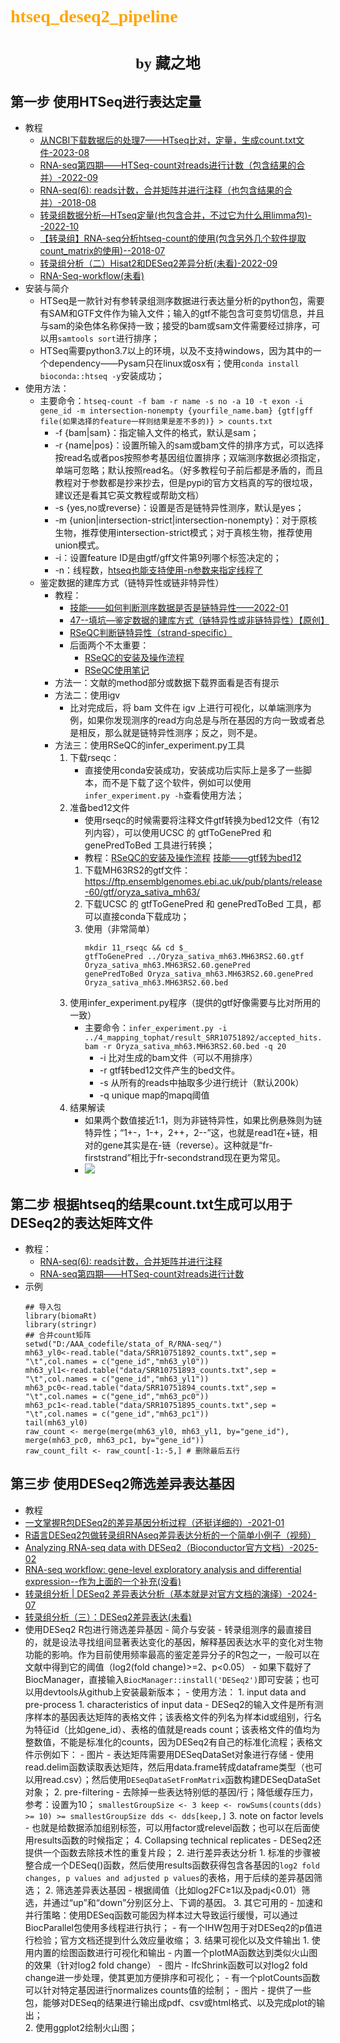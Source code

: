 # <font face="仿宋" color=orange>htseq_deseq2_pipeline</font>
#  <center><font face="楷体" size=5>by 藏之地</font></center>
## 第一步 使用HTSeq进行表达定量
- 教程
    - [从NCBI下载数据后的处理7——HTseq比对，定量，生成count.txt文件-2023-08](https://mp.weixin.qq.com/s/F1hiYj5X1hStuWEpQdlj7A)
    - [RNA-seq第四期——HTSeq-count对reads进行计数（包含结果的合并）-2022-09](https://mp.weixin.qq.com/s/BFmtOfu2lX1GCqlWscfLxw)
    - [RNA-seq(6): reads计数，合并矩阵并进行注释（也包含结果的合并）-2018-08](https://www.jianshu.com/p/6d4cba26bb60)
    - [转录组数据分析—HTseq定量(也包含合并，不过它为什么用limma包)--2022-10](https://www.jianshu.com/p/682916b324a6)
    - [【转录组】RNA-seq分析htseq-count的使用(包含另外几个软件提取count_matrix的使用)--2018-07](https://www.cnblogs.com/triple-y/p/9338890.html)
    - [转录组分析（二）Hisat2和DESeq2差异分析(未看)-2022-09](https://zhuanlan.zhihu.com/p/560995288)
    - [RNA-Seq-workflow(未看)](https://sites.google.com/site/princetonhtseq/tutorials/rna-seq)
- 安装与简介
    - HTSeq是一款针对有参转录组测序数据进行表达量分析的python包，需要有SAM和GTF文件作为输入文件；输入的gtf不能包含可变剪切信息，并且与sam的染色体名称保持一致；接受的bam或sam文件需要经过排序，可以用`samtools sort`进行排序；
    - HTSeq需要python3.7以上的环境，以及不支持windows，因为其中的一个dependency——Pysam只在linux或osx有；使用`conda install bioconda::htseq -y`安装成功；
- 使用方法：
    - 主要命令：`htseq-count -f bam -r name -s no -a 10 -t exon -i gene_id -m intersection-nonempty {yourfile_name.bam} {gtf|gff file(如果选择的feature一样则结果是差不多的)} > counts.txt`
        - -f {bam|sam}：指定输入文件的格式，默认是sam；
        - -r {name|pos}：设置所输入的sam或bam文件的排序方式，可以选择按read名或者pos按照参考基因组位置排序；双端测序数据必须指定，单端可忽略；默认按照read名。（好多教程句子前后都是矛盾的，而且教程对于参数都是抄来抄去，但是pypi的官方文档真的写的很垃圾，建议还是看其它英文教程或帮助文档）
        - -s {yes,no或reverse}：设置是否是链特异性测序，默认是yes；
        - -m {union|intersection-strict|intersection-nonempty}：对于原核生物，推荐使用intersection-strict模式；对于真核生物，推荐使用union模式。
        - -i：设置feature ID是由gtf/gff文件第9列哪个标签决定的；
        - -n：线程数，[htseq也能支持使用-n参数来指定线程了](https://evvail.com/2020/11/19/1950.html)
    - 鉴定数据的建库方式（链特异性或链非特异性）
        - 教程：
            - [技能——如何判断测序数据是否是链特异性——2022-01](https://www.jianshu.com/p/109997345a67) 
            - [47--填坑—鉴定数据的建库方式（链特异性或非链特异性）【原创】](https://www.sxmu.edu.cn/bdcd/info/1109/1373.htm)
            - [RSeQC判断链特异性（strand-specific）](https://www.jianshu.com/p/4987dce4d165)
            - 后面两个不太重要：
                - [RSeQC的安装及操作流程](https://zhuanlan.zhihu.com/p/662280955)
                - [RSeQC使用笔记](https://www.bioinfo-scrounger.com/archives/234/)
        - 方法一：文献的method部分或数据下载界面看是否有提示
        - 方法二：使用igv
            - 比对完成后，将 bam 文件在 igv 上进行可视化，以单端测序为例，如果你发现测序的read方向总是与所在基因的方向一致或者总是相反，那么就是链特异性测序；反之，则不是。 
        - 方法三：使用RSeQC的infer_experiment.py工具
            1. 下载rseqc：
                - 直接使用conda安装成功，安装成功后实际上是多了一些脚本，而不是下载了这个软件，例如可以使用`infer_experiment.py -h`查看使用方法；
            2. 准备bed12文件
                - 使用rseqc的时候需要将注释文件gtf转换为bed12文件（有12列内容），可以使用UCSC 的 gtfToGenePred 和 genePredToBed 工具进行转换；
                - 教程：[RSeQC的安装及操作流程](https://zhuanlan.zhihu.com/p/662280955) [技能——gtf转为bed12](https://www.jianshu.com/p/de2455a8f507)
                1. 下载MH63RS2的gtf文件： https://ftp.ensemblgenomes.ebi.ac.uk/pub/plants/release-60/gtf/oryza_sativa_mh63/
                2. 下载UCSC 的 gtfToGenePred 和 genePredToBed 工具，都可以直接conda下载成功；
                3. 使用（非常简单）
                    ```
                    mkdir 11_rseqc && cd $_
                    gtfToGenePred ../Oryza_sativa_mh63.MH63RS2.60.gtf Oryza_sativa_mh63.MH63RS2.60.genePred
                    genePredToBed Oryza_sativa_mh63.MH63RS2.60.genePred Oryza_sativa_mh63.MH63RS2.60.bed
                    ```
            3. 使用infer_experiment.py程序（提供的gtf好像需要与比对所用的一致）
                - 主要命令：`infer_experiment.py -i ../4_mapping_tophat/result_SRR10751892/accepted_hits.bam -r Oryza_sativa_mh63.MH63RS2.60.bed -q 20`
                    - -i 比对生成的bam文件（可以不用排序）
                    - -r gtf转bed12文件产生的bed文件。
                    - -s 从所有的reads中抽取多少进行统计（默认200k）
                    - -q unique map的mapq阈值
            4. 结果解读
                - 如果两个数值接近1:1，则为非链特异性，如果比例悬殊则为链特异性；“1+-，1-+，2++，2--”这，也就是read1在+链，相对的gene其实是在-链（reverse）。这种就是“fr-firststrand”相比于fr-secondstrand现在更为常见。
                - <img src="https://zangvvv-img.oss-cn-nanjing.aliyuncs.com/figure_bed/20250315220011.png"/>
## 第二步 根据htseq的结果count.txt生成可以用于DESeq2的表达矩阵文件
- 教程：
    - [RNA-seq(6): reads计数，合并矩阵并进行注释](https://www.jianshu.com/p/6d4cba26bb60)
    - [RNA-seq第四期——HTSeq-count对reads进行计数](https://mp.weixin.qq.com/s/BFmtOfu2lX1GCqlWscfLxw)
- 示例
    ```
    ## 导入包
    library(biomaRt)
    library(stringr)
    ## 合并count矩阵
    setwd("D:/AAA_codefile/stata_of_R/RNA-seq/")
    mh63_yl0<-read.table("data/SRR10751892_counts.txt",sep = "\t",col.names = c("gene_id","mh63_yl0"))
    mh63_yl1<-read.table("data/SRR10751893_counts.txt",sep = "\t",col.names = c("gene_id","mh63_yl1"))
    mh63_pc0<-read.table("data/SRR10751894_counts.txt",sep = "\t",col.names = c("gene_id","mh63_pc0"))
    mh63_pc1<-read.table("data/SRR10751895_counts.txt",sep = "\t",col.names = c("gene_id","mh63_pc1"))
    tail(mh63_yl0)
    raw_count <- merge(merge(mh63_yl0, mh63_yl1, by="gene_id"), merge(mh63_pc0, mh63_pc1, by="gene_id"))
    raw_count_filt <- raw_count[-1:-5,] # 删除最后五行
    ```
## 第三步 使用DESeq2筛选差异表达基因
- 教程
 - [一文掌握R包DESeq2的差异基因分析过程（还挺详细的）-2021-01](https://www.jianshu.com/p/b5541d695108) 
 - [R语言DESeq2包做转录组RNAseq差异表达分析的一个简单小例子（视频）](https://www.bilibili.com/video/BV1HU4y157Cq/?spm_id_from=333.337.search-card.all.click&vd_source=2523c7055f0985a7f47ca59739b6b086)
 - [Analyzing RNA-seq data with DESeq2（Bioconductor官方文档）-2025-02](https://bioconductor.org/packages/devel/bioc/vignettes/DESeq2/inst/doc/DESeq2.html)
 - [RNA-seq workflow: gene-level exploratory analysis and differential expression--作为上面的一个补充(没看)](https://master.bioconductor.org/packages/release/workflows/vignettes/rnaseqGene/inst/doc/rnaseqGene.html)
 - [转录组分析 | DESeq2 差异表达分析（基本就是对官方文档的演绎）-2024-07](https://mp.weixin.qq.com/s/cXqG1T8PcK4VT0sx7dcRdA)
 - [转录组分析（三）：DESeq2差异表达(未看)](https://mp.weixin.qq.com/s/fGZZuSPkBc2ZbUimHNimtQ)
- 使用DESeq2 R包进行筛选差异基因
       - 简介与安装
           - 转录组测序的最直接目的，就是设法寻找组间显著表达变化的基因，解释基因表达水平的变化对生物功能的影响。作为目前使用频率最高的鉴定差异分子的R包之一，一般可以在文献中得到它的阈值（log2(fold change)>=2、p<0.05）
           - 如果下载好了BiocManager，直接输入`BiocManager::install('DESeq2')`即可安装；也可以用devtools从github上安装最新版本；
       - 使用方法：
           1. input data and pre-process
               1. characteristics of input data
                   - DESeq2的输入文件是所有测序样本的基因表达矩阵的表格文件；该表格文件的列名为样本id或组别，行名为特征id（比如gene_id）、表格的值就是reads count；该表格文件的值均为整数值，不能是标准化的counts，因为DESeq2有自己的标准化流程；表格文件示例如下：
                       - 图片 
                   - 表达矩阵需要用DESeqDataSet对象进行存储
                       - 使用read.delim函数读取表达矩阵，然后用data.frame转成dataframe类型（也可以用read.csv）；然后使用`DESeqDataSetFromMatrix`函数构建DESeqDataSet对象；
               2. pre-filtering
                   - 去除掉一些表达特别低的基因/行；降低缓存压力，参考：设置为10；
                       ```
                       smallestGroupSize <- 3
                       keep <- rowSums(counts(dds) >= 10) >= smallestGroupSize
                       dds <- dds[keep,]
                       ``` 
               3. note on factor levels
                   - 也就是给数据添加组别标签，可以用factor或relevel函数；也可以在后面使用results函数的时候指定；
               4. Collapsing technical replicates
                   - DESeq2还提供一个函数去除技术性的重复片段；
           2. 进行差异表达分析
               1. 标准的步骤被整合成一个DESeq()函数，然后使用results函数获得包含各基因的`log2 fold changes, p values and adjusted p values`的表格，用于后续的差异基因筛选；
               2. 筛选差异表达基因
                   - 根据阈值（比如log2FC≥1以及padj<0.01）筛选，并通过“up”和“down”分别区分上、下调的基因。 
               3. 其它可用的
                   - 加速和并行策略：使用DESeq函数可能因为样本过大导致运行缓慢，可以通过BiocParallel包使用多线程进行执行；
                   - 有一个IHW包用于对DESeq2的p值进行检验；官方文档还提到什么效应量收缩；
           3. 结果可视化以及文件输出
               1. 使用内置的绘图函数进行可视化和输出
                   - 内置一个plotMA函数达到类似火山图的效果（针对log2 fold change）
                       - 图片 
                   - lfcShrink函数可以对log2 fold change进一步处理，使其更加方便排序和可视化；
                   - 有一个plotCounts函数可以针对特定基因进行normalizes counts值的绘制；
                       - 图片
                   - 提供了一些包，能够对DESeq的结果进行输出成pdf、csv或html格式、以及完成plot的输出；  
               2. 使用ggplot2绘制火山图；
